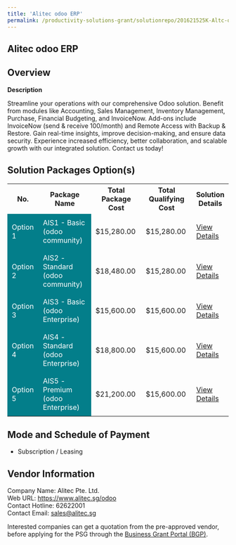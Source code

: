 ```yaml
---
title: 'Alitec odoo ERP'
permalink: /productivity-solutions-grant/solutionrepo/201621525K-Altc-odoo-ERP-G
---
```


## Alitec odoo ERP

## Overview

**Description**

Streamline your operations with our comprehensive Odoo solution. Benefit from modules like Accounting, Sales Management, Inventory Management, Purchase, Financial Budgeting, and InvoiceNow. Add-ons include InvoiceNow (send & receive 100/month) and Remote Access with Backup & Restore. Gain real-time insights, improve decision-making, and ensure data security. Experience increased efficiency, better collaboration, and scalable growth with our integrated solution. Contact us today!

## Solution Packages Option(s)

<table>
<tr>
<th><b>No.</b></th>
<th><b>Package Name</b></th>
<th><b>Total Package Cost</b></th>
<th><b>Total Qualifying Cost</b></th>
<th><b>Solution Details</b></th>
</tr>
<tr>
<td style='padding: 10px; background-color: #037E8A; color: #FFFFFF;'>Option 1</td>
<td style='padding: 10px; background-color: #037E8A; color: #FFFFFF;'>AIS1 - Basic (odoo community)</td>
<td style='padding: 10px;'>$15,280.00</td>
<td style='padding: 10px;'>$15,280.00</td>
<td style='padding: 10px;'><a href='/images/psg/201621525K_20200246_26112024_Desensitised_Annex3_Part1.pdf' target='_blank'>View Details</a></td>
</tr>
<tr>
<td style='padding: 10px; background-color: #037E8A; color: #FFFFFF;'>Option 2</td>
<td style='padding: 10px; background-color: #037E8A; color: #FFFFFF;'>AIS2 - Standard (odoo community)</td>
<td style='padding: 10px;'>$18,480.00</td>
<td style='padding: 10px;'>$15,280.00</td>
<td style='padding: 10px;'><a href='/images/psg/201621525K_20200246_26112024_Desensitised_Annex3_Part2.pdf' target='_blank'>View Details</a></td>
</tr>
<tr>
<td style='padding: 10px; background-color: #037E8A; color: #FFFFFF;'>Option 3</td>
<td style='padding: 10px; background-color: #037E8A; color: #FFFFFF;'>AIS3 - Basic (odoo Enterprise)</td>
<td style='padding: 10px;'>$15,600.00</td>
<td style='padding: 10px;'>$15,600.00</td>
<td style='padding: 10px;'><a href='/images/psg/201621525K_20200246_26112024_Desensitised_Annex3_Part3.pdf' target='_blank'>View Details</a></td>
</tr>
<tr>
<td style='padding: 10px; background-color: #037E8A; color: #FFFFFF;'>Option 4</td>
<td style='padding: 10px; background-color: #037E8A; color: #FFFFFF;'>AIS4 - Standard (odoo Enterprise)</td>
<td style='padding: 10px;'>$18,800.00</td>
<td style='padding: 10px;'>$15,600.00</td>
<td style='padding: 10px;'><a href='/images/psg/201621525K_20200246_26112024_Desensitised_Annex3_Part4.pdf' target='_blank'>View Details</a></td>
</tr>
<tr>
<td style='padding: 10px; background-color: #037E8A; color: #FFFFFF;'>Option 5</td>
<td style='padding: 10px; background-color: #037E8A; color: #FFFFFF;'>AIS5 - Premium (odoo Enterprise)</td>
<td style='padding: 10px;'>$21,200.00</td>
<td style='padding: 10px;'>$15,600.00</td>
<td style='padding: 10px;'><a href='/images/psg/201621525K_20200246_26112024_Desensitised_Annex3_Part5.pdf' target='_blank'>View Details</a></td>
</tr>
</table>

## Mode and Schedule of Payment

 - Subscription / Leasing

## Vendor Information

 Company Name: Alitec Pte. Ltd.<br>Web URL: https://www.alitec.sg/odoo <br>Contact Hotline: 62622001 <br>Contact Email: sales@alitec.sg <br>

Interested companies can get a quotation from the pre-approved vendor, before applying for the PSG through the <a href='https://www.businessgrants.gov.sg/' target='_blank' rel='noopener'>Business Grant Portal (BGP)</a>.

<script src="/jquery/resize-tables.js"></script>
